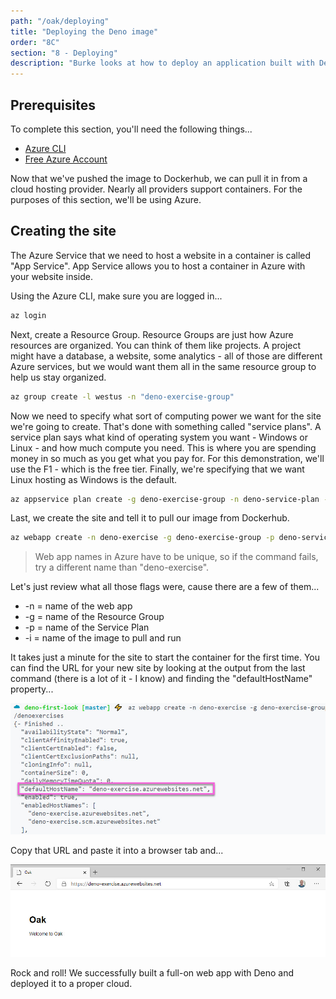 ```yaml
---
path: "/oak/deploying"
title: "Deploying the Deno image"
order: "8C"
section: "8 - Deploying"
description: "Burke looks at how to deploy an application built with Deno"
---
```


## Prerequisites

To complete this section, you'll need the following things...

- [Azure CLI](https://docs.microsoft.com/cli/azure/install-azure-cli?WT.mc_id=devcloud-0000-buhollan)
- [Free Azure Account](https://azure.microsoft.com/en-us/free/)

Now that we've pushed the image to Dockerhub, we can pull it in from a cloud hosting provider. Nearly all providers support containers. For the purposes of this section, we'll be using Azure.

## Creating the site

The Azure Service that we need to host a website in a container is called "App Service". App Service allows you to host a container in Azure with your website inside.

Using the Azure CLI, make sure you are logged in...

```bash
az login
```

Next, create a Resource Group. Resource Groups are just how Azure resources are organized. You can think of them like projects. A project might have a database, a website, some analytics - all of those are different Azure services, but we would want them all in the same resource group to help us stay organized.

```bash
az group create -l westus -n "deno-exercise-group"
```

Now we need to specify what sort of computing power we want for the site we're going to create. That's done with something called "service plans". A service plan says what kind of operating system you want - Windows or Linux - and how much compute you need. This is where you are spending money in so much as you get what you pay for. For this demonstration, we'll use the F1 - which is the free tier. Finally, we're specifying that we want Linux hosting as Windows is the default.

```bash
az appservice plan create -g deno-exercise-group -n deno-service-plan --sku F1 --is-linux
```

Last, we create the site and tell it to pull our image from Dockerhub.

```bash
az webapp create -n deno-exercise -g deno-exercise-group -p deno-service-plan -i burkeholland/denoexercises
```

> Web app names in Azure have to be unique, so if the command fails, try a different name than "deno-exercise".

Let's just review what all those flags were, cause there are a few of them...

- -n = name of the web app
- -g = name of the Resource Group
- -p = name of the Service Plan
- -i = name of the image to pull and run

It takes just a minute for the site to start the container for the first time. You can find the URL for your new site by looking at the output from the last command (there is a lot of it - I know) and finding the "defaultHostName" property...

![](../images/default-hostname.jpg)

Copy that URL and paste it into a browser tab and...

![](../images/deno-deployed.jpg)

Rock and roll! We successfully built a full-on web app with Deno and deployed it to a proper cloud.

